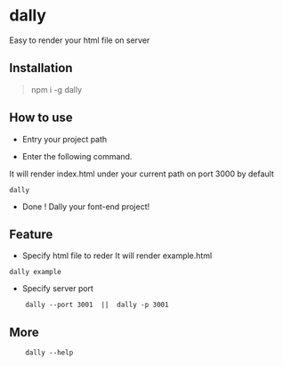 # dally
Easy to render your html file on server

## Installation
>npm i -g dally </br>

## How to use

- Entry your project path 

- Enter the following command. 

It will render index.html under your current path on port 3000 by default
```
dally   
```
- Done ! Dally your font-end project!


## Feature
- Specify html file to reder
It will render example.html
```
dally example 
```


- Specify server port

```
    dally --port 3001  ||  dally -p 3001
```

## More
```
    dally --help
```
